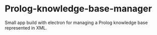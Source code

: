 #	Prolog-knowledge-base-manager

Small app build with electron for managing a Prolog knowledge base represented in XML.

